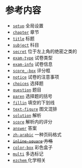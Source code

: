 # 参考内容

  - [`setup`](https://ezexam.pages.dev/setup) 全局设置
  - [`chapter`](https://ezexam.pages.dev/chapter) 章节
  - [`title`](https://ezexam.pages.dev/title) 标题
  - [`subject`](https://ezexam.pages.dev/subject) 科目
  - [`secret`](https://ezexam.pages.dev/secret) 位于左上角的绝密之类的
  - [`exam-type`](https://ezexam.pages.dev/exam-type) 试卷类型
  - [`exam-info`](https://ezexam.pages.dev/exam-info) 试卷信息
  - [`score_-box`](https://ezexam.pages.dev/scoring-box) 评分框
  - [`notice`](https://ezexam.pages.dev/notice) 试卷的注意事项
  - [`choices`](https://ezexam.pages.dev/choices) 选择题
  - [`question`](https://ezexam.pages.dev/question) 题目
  - [`paren`](https://ezexam.pages.dev/paren) 选择题的括号
  - [`fillin`](https://ezexam.pages.dev/fillin) 填空的下划线
  - [`text-figure`](https://ezexam.pages.dev/text-figure) 图文混排
  - [`solution`](https://ezexam.pages.dev/solution) 解析
  - [`score`](https://ezexam.pages.dev/score) 解析内的评分
  - [`answer`](https://ezexam.pages.dev/answer) 答案
  - [`zh-arabic`](https://ezexam.pages.dev/zh-arabic) 一种页码格式
  - ~~[`inline-square`](https://ezexam.pages.dev/inline-square) 方格~~
  - [`color-box`](https://ezexam.pages.dev/color-box) 彩色盒子
  - [`multi`](https://ezexam.pages.dev/multi) 多选标记
  - [`ezchem` ](https://ezexam.pages.dev/chem) 化学相关